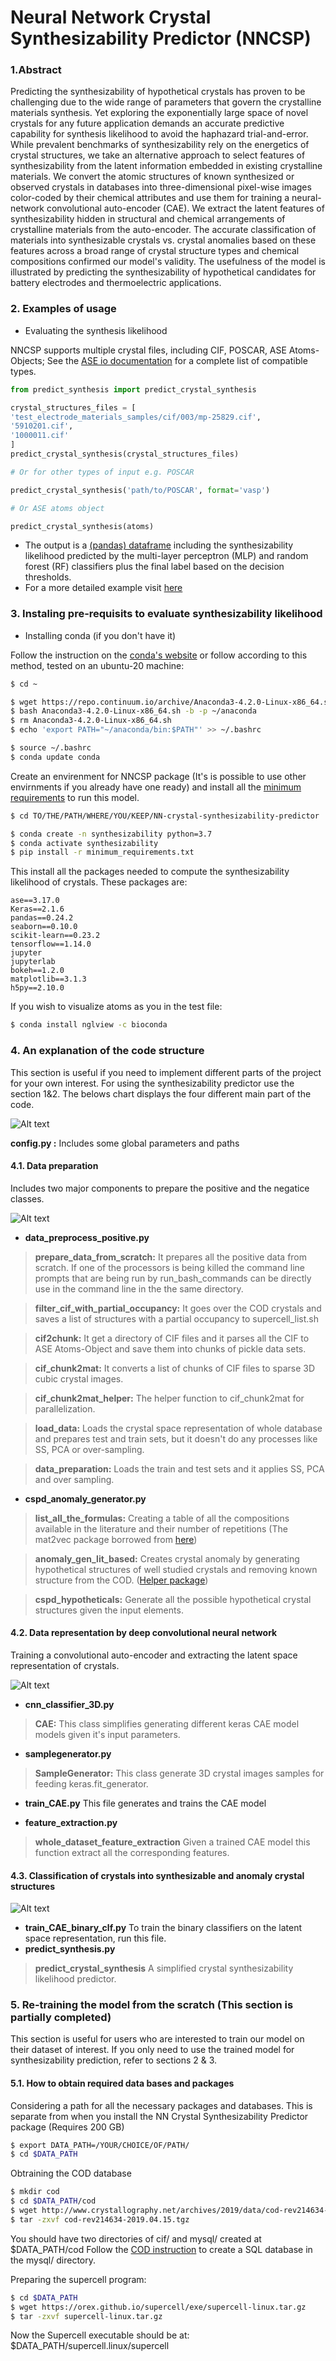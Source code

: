 # Neural Network Crystal Synthesizability Predictor (NNCSP)

### 1.Abstract
Predicting the synthesizability of hypothetical crystals has proven to be challenging due to the wide range of parameters that govern the crystalline materials synthesis. Yet exploring the exponentially large space of novel crystals for any future application demands an accurate predictive capability for synthesis likelihood to avoid the haphazard trial-and-error. While prevalent benchmarks of synthesizability rely on the energetics of crystal structures, we take an alternative approach to select features of synthesizability from the latent information embedded in existing crystalline materials. We convert the atomic structures of known synthesized or observed crystals in databases into three-dimensional pixel-wise images color-coded by their chemical attributes and use them for training a neural-network convolutional auto-encoder (CAE). We extract the latent features of synthesizability hidden in structural and chemical arrangements of crystalline materials from the auto-encoder. The accurate classification of materials into synthesizable crystals vs. crystal anomalies based on these features across a broad range of crystal structure types and chemical compositions confirmed our model's validity. The usefulness of the model is illustrated by predicting the synthesizability of hypothetical candidates for battery electrodes and thermoelectric applications.

### 2. Examples of usage
*	Evaluating the synthesis likelihood

NNCSP supports multiple crystal files, including CIF, POSCAR, ASE Atoms-Objects; See the [ASE io documentation](https://wiki.fysik.dtu.dk/ase/ase/io/io.html) for a complete list of compatible types.

```python
from predict_synthesis import predict_crystal_synthesis

crystal_structures_files = [
'test_electrode_materials_samples/cif/003/mp-25829.cif',
'5910201.cif',
'1000011.cif'
]
predict_crystal_synthesis(crystal_structures_files)

# Or for other types of input e.g. POSCAR

predict_crystal_synthesis('path/to/POSCAR', format='vasp')

# Or ASE atoms object

predict_crystal_synthesis(atoms)
```
* The output is a [(pandas) dataframe](https://pandas.pydata.org/pandas-docs/stable/reference/api/pandas.DataFrame.html) including the synthesizability likelihood predicted by the multi-layer perceptron (MLP) and random forest (RF) classifiers plus the final label based on the decision thresholds.  
* For a more detailed example visit [here](testing_synthesizability_predictor.ipynb)


### 3. Instaling pre-requisits to evaluate synthesizability likelihood
* Installing conda (if you don't have it)

Follow the instruction on the [conda's website](https://docs.conda.io/projects/conda/en/latest/user-guide/install/) or follow according to this method, tested on an ubuntu-20 machine:
```bash
$ cd ~

$ wget https://repo.continuum.io/archive/Anaconda3-4.2.0-Linux-x86_64.sh
$ bash Anaconda3-4.2.0-Linux-x86_64.sh -b -p ~/anaconda
$ rm Anaconda3-4.2.0-Linux-x86_64.sh
$ echo 'export PATH="~/anaconda/bin:$PATH"' >> ~/.bashrc 

$ source ~/.bashrc
$ conda update conda
```
Create an envirenment for NNCSP package (It's is possible to use other envirnments if you already have one ready) and install all the [minimum requirements](minimum_requirements.txt) to run this model.

```bash
$ cd TO/THE/PATH/WHERE/YOU/KEEP/NN-crystal-synthesizability-predictor

$ conda create -n synthesizability python=3.7
$ conda activate synthesizability
$ pip install -r minimum_requirements.txt
```
This install all the packages needed to compute the synthesizability likelihood of crystals. These packages are:

```
ase==3.17.0
Keras==2.1.6
pandas==0.24.2
seaborn==0.10.0
scikit-learn==0.23.2
tensorflow==1.14.0
jupyter
jupyterlab
bokeh==1.2.0
matplotlib==3.1.3
h5py==2.10.0
```
If you wish to visualize atoms as you in the test file:
```bash
$ conda install nglview -c bioconda
```

### 4. An explanation of the code structure 
This section is useful if you need to implement different parts of the project for your own interest. For using the synthesizability predictor use the section 1&2.
The belows chart displays the four different main part of the code. 

![Alt text](images/model_major_steps.png)

**config.py :** Includes some global parameters and paths
#### 4.1. Data preparation 
Includes two major components to prepare the positive and the negatice classes.

![Alt text](images/data_preparation.png)

* __data_preprocess_positive.py__
> **prepare_data_from_scratch:** It prepares all the positive data from scratch. If one of the processors is being killed the command line prompts
    that are being run by run_bash_commands can be directly use in the command line in the the same directory.
    
> **filter_cif_with_partial_occupancy:** It goes over the COD crystals and saves a list of structures with a partial occupancy to supercell_list.sh
    
> **cif2chunk:** It get a directory of CIF files and it parses all the CIF to ASE Atoms-Object and save them
    into chunks of pickle data sets.
    
> **cif_chunk2mat:** It converts a list of chunks of CIF files to sparse 3D cubic crystal images.

> **cif_chunk2mat_helper:** The helper function to cif_chunk2mat for parallelization.

> **load_data:** Loads the crystal space representation of whole database and prepares test and train sets, but it doesn't do
    any processes like SS, PCA or over-sampling.

> **data_preparation:** Loads the train and test sets and it applies SS, PCA and over sampling.

* __cspd_anomaly_generator.py__
> **list_all_the_formulas:** Creating a table of all the compositions available in the literature and their number of repetitions
    (The mat2vec package borrowed from [here](https://github.com/materialsintelligence/mat2vec))
    
> **anomaly_gen_lit_based:** Creates crystal anomaly by generating hypothetical structures of well studied crystals and removing known structure
    from the COD. ([Helper package](https://github.com/SUNCAT-Center/AtomicStructureGenerator))
    
> **cspd_hypotheticals:** Generate all the possible hypothetical crystal structures given the input elements. 

#### 4.2. Data representation by deep convolutional neural network
Training a convolutional auto-encoder and extracting the latent space representation of crystals. 

![Alt text](images/cae_representation.png)
* __cnn_classifier_3D.py__

> **CAE:** This class simplifies generating different keras CAE model models given it's input parameters.

* __samplegenerator.py__

> **SampleGenerator:** This class generate 3D crystal images samples for feeding keras.fit_generator.

* __train_CAE.py__ This file generates and trains the CAE model

* __feature_extraction.py__
> **whole_dataset_feature_extraction** Given a trained CAE model this function extract all the corresponding features.

#### 4.3. Classification of crystals into synthesizable and anomaly crystal structures
![Alt text](images/classification_analysis.png)

* __train_CAE_binary_clf.py__ To train the binary classifiers on the latent space representation, run this file. 
* __predict_synthesis.py__
> **predict_crystal_synthesis** A simplified crystal synthesizability likelihood predictor.


### 5. Re-training the model from the scratch (This section is partially completed)
This section is useful for users who are interested to train our model on their dataset of interest. If you only need to use the trained model for synthesizability prediction, refer to sections 2 & 3.
#### 5.1. How to obtain required data bases and packages
Considering a path for all the necessary packages and databases. This is separate from when you install the NN Crystal Synthesizability Predictor package (Requires 200 GB)
```bash
$ export DATA_PATH=/YOUR/CHOICE/OF/PATH/
$ cd $DATA_PATH
```
Obtraining the COD database
```bash
$ mkdir cod
$ cd $DATA_PATH/cod 
$ wget http://www.crystallography.net/archives/2019/data/cod-rev214634-2019.04.15.tgz
$ tar -zxvf cod-rev214634-2019.04.15.tgz
```
You should have two directories of cif/ and mysql/ created at $DATA_PATH/cod
Follow the [COD instruction](https://wiki.crystallography.net/creatingSQLdatabase/) to create a SQL database in the mysql/ directory. 

Preparing the supercell program:
```bash
$ cd $DATA_PATH
$ wget https://orex.github.io/supercell/exe/supercell-linux.tar.gz
$ tar -zxvf supercell-linux.tar.gz
```
Now the Supercell executable should be at: $DATA_PATH/supercell.linux/supercell
